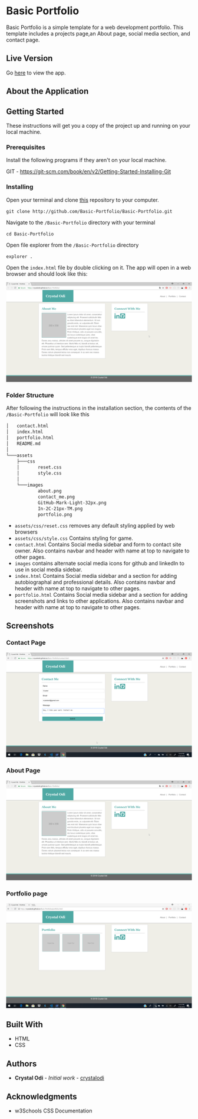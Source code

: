 # Basic Portfolio

Basic Portfolio is a simple template for a web development portfolio. This template includes a projects page,an About page, social media section, and contact page.

## Live Version

Go [here](http://crystalodi.github.io/Basic-Portfolio/) to view the app. 

## About the Application

## Getting Started

These instructions will get you a copy of the project up and running on your local machine.

### Prerequisites

Install the following programs if they aren't on your local machine.

GIT - https://git-scm.com/book/en/v2/Getting-Started-Installing-Git

### Installing

Open your terminal and clone [this](http://github.com/Basic-Portfolio/Basic-Portfolio.git) repository to your computer. 

```
git clone http://github.com/Basic-Portfolio/Basic-Portfolio.git

```

Navigate to the `/Basic-Portfolio` directory with your terminal

```
cd Basic-Portfolio
```

Open file explorer from the `/Basic-Portfolio` directory

```
explorer .
```

Open the `index.html` file by double clicking on it. The app will open in a web browser and should look like this:

![About Page](./assets/images/about.png)

### Folder Structure
After following the instructions in the installation section, the contents of the `/Basic-Portfolio` will look like this

```
│   contact.html
│   index.html
│   portfolio.html
│   README.md
│
└───assets
    ├───css
    │       reset.css
    │       style.css
    │
    └───images
            about.png
            contact_me.png
            GitHub-Mark-Light-32px.png
            In-2C-21px-TM.png
            portfolio.png

```
* `assets/css/reset.css` removes any default styling applied by web browsers
* `assets/css/style.css` Contains styling for game.
* `contact.html` Contains Social media sidebar and form to contact site owner. Also contains navbar and header with name at top to navigate to other pages.
* `images` contains alternate social media icons for github and linkedIn to use in social media sidebar.
* `index.html` Contains Social media sidebar and a section for adding autobiographal and professional details. Also contains navbar and header with name at top to navigate to other pages.
* `portfolio.html` Contains Social media sidebar and a section for adding screenshots and links to other applications. Also contains navbar and header with name at top to navigate to other pages.

## Screenshots

### Contact Page
![Contact Page](./assets/images/contact_me.png)


### About Page
![About Page](./assets/images/about.png)


### Portfolio page
![Portfolio Page](./assets/images/portfolio.png)


## Built With

* HTML
* CSS

## Authors

* **Crystal Odi** - *Initial work* - [crystalodi](https://github.com/crystalodi)


## Acknowledgments

* w3Schools CSS Documentation


